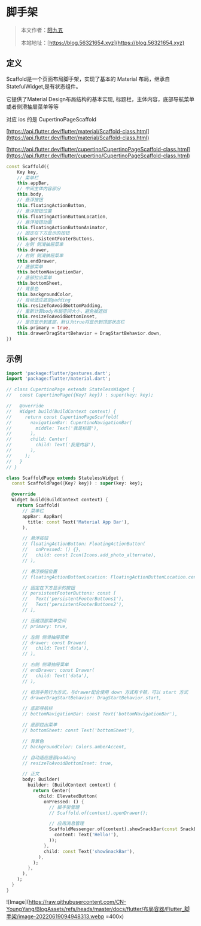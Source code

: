 # 脚手架

> 本文作者：[阳九五](https://github.com/CN-YoungYang)
>
> 本站地址：[https://blog.56321654.xyz](https://blog.56321654.xyz)

## 定义
Scaffold是一个页面布局脚手架，实现了基本的 Material 布局，继承自 StatefulWidget,是有状态组件。

它提供了Material Design布局结构的基本实现, 标题栏，主体内容，底部导航菜单或者侧滑抽屉菜单等等

对应 ios 的是 CupertinoPageScaffold

[https://api.flutter.dev/flutter/material/Scaffold-class.html](https://api.flutter.dev/flutter/material/Scaffold-class.html)

[https://api.flutter.dev/flutter/cupertino/CupertinoPageScaffold-class.html](https://api.flutter.dev/flutter/cupertino/CupertinoPageScaffold-class.html)

```dart
const Scaffold({
    Key key,
    // 菜单栏
    this.appBar,
    // 中间主体内容部分
    this.body,
    // 悬浮按钮
    this.floatingActionButton,
    // 悬浮按钮位置
    this.floatingActionButtonLocation,
    // 悬浮按钮动画
    this.floatingActionButtonAnimator,
    // 固定在下方显示的按钮
    this.persistentFooterButtons,
    // 左侧 侧滑抽屉菜单
    this.drawer,
    // 右侧 侧滑抽屉菜单
    this.endDrawer,
    // 底部菜单
    this.bottomNavigationBar,
    // 底部拉出菜单
    this.bottomSheet,
    // 背景色
    this.backgroundColor,
    // 自动适应底部padding
    this.resizeToAvoidBottomPadding,
    // 重新计算body布局空间大小，避免被遮挡
    this.resizeToAvoidBottomInset,
    // 是否显示到底部，默认为true将显示到顶部状态栏
    this.primary = true,
    this.drawerDragStartBehavior = DragStartBehavior.down,
})
```

## 示例
```dart
import 'package:flutter/gestures.dart';
import 'package:flutter/material.dart';

// class CupertinoPage extends StatelessWidget {
//   const CupertinoPage({Key? key}) : super(key: key);

//   @override
//   Widget build(BuildContext context) {
//     return const CupertinoPageScaffold(
//       navigationBar: CupertinoNavigationBar(
//         middle: Text('我是标题'),
//       ),
//       child: Center(
//         child: Text('我是内容'),
//       ),
//     );
//   }
// }

class ScaffoldPage extends StatelessWidget {
  const ScaffoldPage({Key? key}) : super(key: key);

  @override
  Widget build(BuildContext context) {
    return Scaffold(
      // 菜单栏
      appBar: AppBar(
        title: const Text('Material App Bar'),
      ),

      // 悬浮按钮
      // floatingActionButton: FloatingActionButton(
      //   onPressed: () {},
      //   child: const Icon(Icons.add_photo_alternate),
      // ),

      // 悬浮按钮位置
      // floatingActionButtonLocation: FloatingActionButtonLocation.centerFloat,

      // 固定在下方显示的按钮
      // persistentFooterButtons: const [
      //   Text('persistentFooterButtons1'),
      //   Text('persistentFooterButtons2'),
      // ],

      // 压缩顶部菜单空间
      // primary: true,

      // 左侧 侧滑抽屉菜单
      // drawer: const Drawer(
      //   child: Text('data'),
      // ),

      // 右侧 侧滑抽屉菜单
      // endDrawer: const Drawer(
      //   child: Text('data'),
      // ),

      // 检测手势行为方式，与drawer配合使用 down 方式有卡顿，可以 start 方式
      // drawerDragStartBehavior: DragStartBehavior.start,

      // 底部导航栏
      // bottomNavigationBar: const Text('bottomNavigationBar'),

      // 底部拉出菜单
      // bottomSheet: const Text('bottomSheet'),

      // 背景色
      // backgroundColor: Colors.amberAccent,

      // 自动适应底部padding
      // resizeToAvoidBottomInset: true,

      // 正文
      body: Builder(
        builder: (BuildContext context) {
          return Center(
            child: ElevatedButton(
              onPressed: () {
                // 脚手架管理
                // Scaffold.of(context).openDrawer();

                // 应用消息管理
                ScaffoldMessenger.of(context).showSnackBar(const SnackBar(
                  content: Text('Hello!'),
                ));
              },
              child: const Text('showSnackBar'),
            ),
          );
        },
      ),
    );
  }
}
```

![Image](https://raw.githubusercontent.com/CN-YoungYang/BlogAssets/refs/heads/master/docs/flutter/布局容器/Flutter_脚手架/image-20220619094948313.webp =400x)